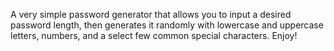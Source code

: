 A very simple password generator that allows you to input a desired password length, then generates it randomly with lowercase and uppercase letters, numbers, and a
select few common special characters. Enjoy!
